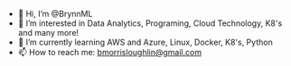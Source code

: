 - 👋 Hi, I’m @BrynnML
- 👀 I’m interested in Data Analytics, Programing, Cloud Technology, K8's and many more!  
- 🌱 I’m currently learning AWS and Azure, Linux, Docker, K8's, Python 
- 📫 How to reach me: bmorrisloughlin@gmail.com 

<!---
BrynnML/BrynnML is a ✨ special ✨ repository because its `README.md` (this file) appears on your GitHub profile.
You can click the Preview link to take a look at your changes.
--->
